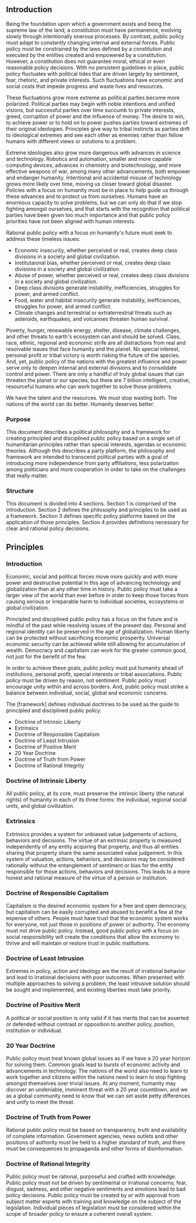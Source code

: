 ## Introduction
Being the foundation upon which a government exists and being the supreme law of the land, a constitution must have permanence, evolving slowly through intentionally onerous processes.  By contrast, public policy must adapt to constantly changing internal and external forces.  Public policy must be constrained by the laws defined by a constitution and executed by the entities created and empowered by a constitution.  However, a constitution does not guarantee moral, ethical or even reasonable policy decisions.  With no persistent guidelines in place, public policy fluctuates with political tides that are driven largely by sentiment, fear, rhetoric, and private interests.  Such fluctuations have economic and social costs that impede progress and waste lives and resources.

These fluctuations grow more extreme as political parties become more polarized.  Political parties may begin with noble intentions and unified visions, but successful parties over time succumb to private interests, greed, corruption of power and the influence of money.  The desire to win, to achieve power or to hold on to power pushes parties toward extremes of their original ideologies.   Principles give way to tribal instincts as parties drift to ideological extremes and see each other as enemies rather than fellow humans with different views or solutions to a problem.

Extreme ideologies also grow more dangerous with advances in science and technology.  Robotics and automation, smaller and more capable computing devices, advances in chemistry and biotechnology, and more effective weapons of war, among many other advancements, both empower and endanger humanity.  Intentional and accidental misuse of technology grows more likely over time, moving us closer toward global disaster.  Policies with a focus on humanity must be in place to help guide us through these advances and to protect us from ourselves.  Humans have an enormous capacity to solve problems, but we can only do that if we stop fighting amongst ourselves, and that starts with the recognition that political parties have been given too much importance and that public policy priorities have not been aligned with human interests.

Rational public policy with a focus on humanity's future must seek to address these timeless issues:

- Economic insecurity, whether perceived or real, creates deep class divisions in a society and global civilization.
- Institutaional bias, whether perceived or real, creates deep class divisions in a society and global civilization.
- Abuse of power, whether perceived or real, creates deep class divisions in a society and global civilization.
- Deep class divisions generate instability, inefficiencies, struggles for power, and armed conflict.
- Food, water and habitat insecurity generate instability, inefficiencies, struggles for power, and armed conflict.
- Climate changes and terrestrial or extraterrestrial threats such as asteroids, earthquakes, and volcanoes threaten human survival. 

Poverty, hunger, renewable energy, shelter, disease, climate challenges, and other threats to earth's ecosystem can and should be solved.  Class, race, ethnic, regional and economic strife are all distractions from real and resolvable issues that face humanity and the planet.  No special interest, personal profit or tribal victory is worth risking the future of the species.  And, yet, public policy of the nations with the greatest influence and power serve only to deepen internal and external divisions and to consolidate control and power.  There are only a handful of truly global issues that can threaten the planet or our species, but there are 7 billion intelligent, creative, resourceful humans who can work together to solve those problems.

We have the talent and the resources.  We must stop wasting both.  The nations of the world can do better.  Humanity deserves better.

### Purpose
This document describes a political philosophy and a framework for creating principled and disciplined public policy based on a single set of humanitarian principles rather than special interests, agendas or economic theories.  Although this describes a party platform, the philosophy and framework are intended to transcend political parties with a goal of introducing more independence from party affiliations, less polarization among politicians and more cooperation in order to take on the challenges that really matter.

### Structure
This document is divided into 4 sections.  Section 1 is comprised of the introduction.  Section 2 defines the philosophy and principles to be used as a framework.  Section 3 defines specific policy platforms based on the application of those principles.  Section 4 provides definitions necessary for clear and rational policy decisions.

## Principles

### Introduction
Economic, social and political forces move more quickly and with more power and destructive potential in this age of advancing technology and globalization than at any other time in history.  Public policy must take a larger view of the world than ever before in order to keep those forces from causing serious or irreparable harm to individual societies, ecosystems or global civilization.

Principled and disciplined public policy has a focus on the future and is mindful of the past while resolving issues of the present day.  Personal and regional identity can be preserved in the age of globalization.  Human liberty can be protected without sacrificing economic prosperity.  Universal economic security can be achieved while still allowing for accumulation of wealth.  Democracy and capitalism can work for the greater common good, not just for the benefit of the few. 

In order to achieve these goals, public policy must put humanity ahead of institutions, personal profit, special interests or tribal associations.  Public policy must be driven by reason, not sentiment.  Public policy must encourage unity within and across borders.  And, public policy must strike a balance between individual, social, global and economic concerns.

The [framework] defines individual doctrines to be used as the guide to principled and disciplined public policy.

-  Doctrine of Intrinsic Liberty
-  Extrinsics
-  Doctrine of Responsible Capitalism
-  Doctrine of Least Intrusion
-  Doctrine of Positive Merit
-  20 Year Doctrine
-  Doctrine of Truth from Power
-  Doctrine of Rational Integrity

### Doctrine of Intrinsic Liberty
All public policy, at its core, must preserve the intrinsic liberty (the natural rights) of humanity in each of its three forms: the individual, regional social units, and global civilization.

### Extrinsics
Extrinsics provides a system for unbiased value judgements of actions, behaviors and decisions.  The virtue of an extrinsic property is measured independently of any entity acquiring that property, and thus all entities sharing that property share the same associated value judgement.  In this system of valuation, actions, behaviors, and decisions may be considered rationally without the entanglement of sentiment or bias for the entity responsible for those actions, behaviors and decisions.  This leads to a more honest and rational measure of the virtue of a person or institution.

### Doctrine of Responsible Capitalism
Capitalism is the desired economic system for a free and open democracy, but capitalism can be easily corrupted and abused to benefit a few at the expense of others.  People must have trust that the economic system works for everyone, not just those in positions of power or authority.  The economy must not drive public policy.  Instead, good public policy with a focus on social responsibility will create the conditions that allow the economy to thrive and will maintain or restore trust in public institutions.

### Doctrine of Least Intrusion
Extremes in policy, action and ideology are the result of irrational behavior and lead to irrational decisions with poor outcomes.  When presented with multiple approaches to solving a problem, the least intrusive solution should be sought and implemented, and existing liberties must take priority.

### Doctrine of Positive Merit
A political or social position is only valid if it has merits that can be asserted or defended without contrast or opposition to another policy, position, institution or individual.

### 20 Year Doctrine
Public policy must treat known global issues as if we have a 20 year horizon for solving them.  Common goals lead to bursts of economic activity and advancements in technology.  The nations of the world also need to learn to work together and citizens within the nations need to learn to stop fighting amongst themselves over trivial issues.  At any moment, humanity may discover an undeniable, imminent threat with a 20 year countdown, and we as a global community need to know that we can set aside petty differences and unify to meet the threat.

### Doctrine of Truth from Power
Rational public policy must be based on transparency, truth and availability of complete information. Government agencies, news outlets and other positions of authority must be held to a higher standard of truth, and there must be consequences to propaganda and other forms of disinformation.

### Doctrine of Rational Integrity 
Public policy must be rational, purposeful and crafted with knowledge.  Public policy must not be driven by sentimental or irrational concerns; fear, disgust, sadness, and other negative sentiments and emotions lead to bad policy decisions.  Public policy must be created by or with approval from subject matter experts with training and knowledge on the subject of the legislation.  Individual pieces of legislation must be considered within the scope of broader policy to ensure a coherent overall system.

